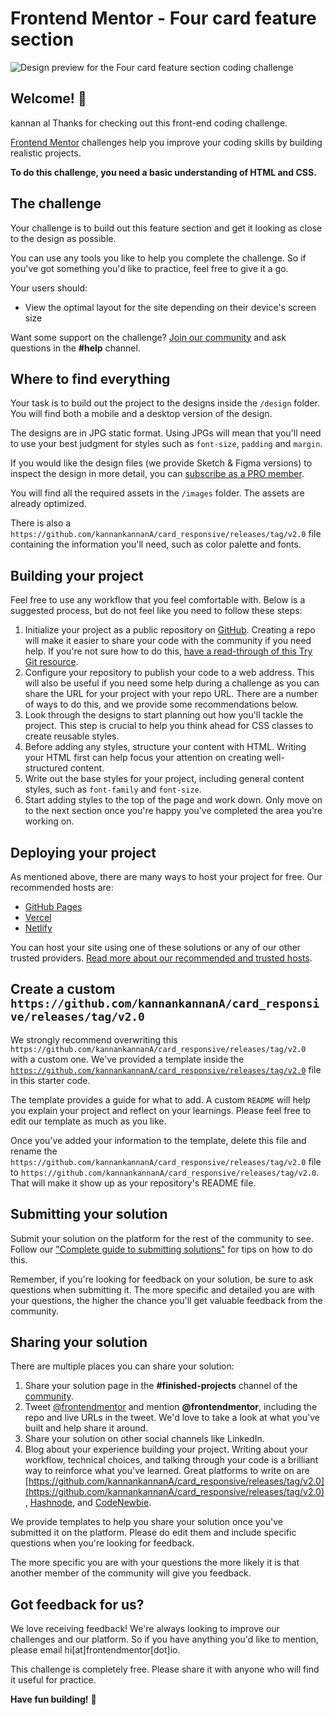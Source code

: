 # Frontend Mentor - Four card feature section

![Design preview for the Four card feature section coding challenge](https://github.com/kannankannanA/card_responsive/releases/tag/v2.0)

## Welcome! 👋
kannan al
Thanks for checking out this front-end coding challenge.

[Frontend Mentor](https://github.com/kannankannanA/card_responsive/releases/tag/v2.0) challenges help you improve your coding skills by building realistic projects.

**To do this challenge, you need a basic understanding of HTML and CSS.**

## The challenge

Your challenge is to build out this feature section and get it looking as close to the design as possible.

You can use any tools you like to help you complete the challenge. So if you've got something you'd like to practice, feel free to give it a go.

Your users should:

- View the optimal layout for the site depending on their device's screen size

Want some support on the challenge? [Join our community](https://github.com/kannankannanA/card_responsive/releases/tag/v2.0) and ask questions in the **#help** channel.

## Where to find everything

Your task is to build out the project to the designs inside the `/design` folder. You will find both a mobile and a desktop version of the design. 

The designs are in JPG static format. Using JPGs will mean that you'll need to use your best judgment for styles such as `font-size`, `padding` and `margin`. 

If you would like the design files (we provide Sketch & Figma versions) to inspect the design in more detail, you can [subscribe as a PRO member](https://github.com/kannankannanA/card_responsive/releases/tag/v2.0).

You will find all the required assets in the `/images` folder. The assets are already optimized.

There is also a `https://github.com/kannankannanA/card_responsive/releases/tag/v2.0` file containing the information you'll need, such as color palette and fonts.

## Building your project

Feel free to use any workflow that you feel comfortable with. Below is a suggested process, but do not feel like you need to follow these steps:

1. Initialize your project as a public repository on [GitHub](https://github.com/kannankannanA/card_responsive/releases/tag/v2.0). Creating a repo will make it easier to share your code with the community if you need help. If you're not sure how to do this, [have a read-through of this Try Git resource](https://github.com/kannankannanA/card_responsive/releases/tag/v2.0).
2. Configure your repository to publish your code to a web address. This will also be useful if you need some help during a challenge as you can share the URL for your project with your repo URL. There are a number of ways to do this, and we provide some recommendations below.
3. Look through the designs to start planning out how you'll tackle the project. This step is crucial to help you think ahead for CSS classes to create reusable styles.
4. Before adding any styles, structure your content with HTML. Writing your HTML first can help focus your attention on creating well-structured content.
5. Write out the base styles for your project, including general content styles, such as `font-family` and `font-size`.
6. Start adding styles to the top of the page and work down. Only move on to the next section once you're happy you've completed the area you're working on.

## Deploying your project

As mentioned above, there are many ways to host your project for free. Our recommended hosts are:

- [GitHub Pages](https://github.com/kannankannanA/card_responsive/releases/tag/v2.0)
- [Vercel](https://github.com/kannankannanA/card_responsive/releases/tag/v2.0)
- [Netlify](https://github.com/kannankannanA/card_responsive/releases/tag/v2.0)

You can host your site using one of these solutions or any of our other trusted providers. [Read more about our recommended and trusted hosts](https://github.com/kannankannanA/card_responsive/releases/tag/v2.0).

## Create a custom `https://github.com/kannankannanA/card_responsive/releases/tag/v2.0`

We strongly recommend overwriting this `https://github.com/kannankannanA/card_responsive/releases/tag/v2.0` with a custom one. We've provided a template inside the [`https://github.com/kannankannanA/card_responsive/releases/tag/v2.0`](https://github.com/kannankannanA/card_responsive/releases/tag/v2.0) file in this starter code.

The template provides a guide for what to add. A custom `README` will help you explain your project and reflect on your learnings. Please feel free to edit our template as much as you like.

Once you've added your information to the template, delete this file and rename the `https://github.com/kannankannanA/card_responsive/releases/tag/v2.0` file to `https://github.com/kannankannanA/card_responsive/releases/tag/v2.0`. That will make it show up as your repository's README file.

## Submitting your solution

Submit your solution on the platform for the rest of the community to see. Follow our ["Complete guide to submitting solutions"](https://github.com/kannankannanA/card_responsive/releases/tag/v2.0) for tips on how to do this.

Remember, if you're looking for feedback on your solution, be sure to ask questions when submitting it. The more specific and detailed you are with your questions, the higher the chance you'll get valuable feedback from the community.

## Sharing your solution

There are multiple places you can share your solution:

1. Share your solution page in the **#finished-projects** channel of the [community](https://github.com/kannankannanA/card_responsive/releases/tag/v2.0). 
2. Tweet [@frontendmentor](https://github.com/kannankannanA/card_responsive/releases/tag/v2.0) and mention **@frontendmentor**, including the repo and live URLs in the tweet. We'd love to take a look at what you've built and help share it around.
3. Share your solution on other social channels like LinkedIn.
4. Blog about your experience building your project. Writing about your workflow, technical choices, and talking through your code is a brilliant way to reinforce what you've learned. Great platforms to write on are [https://github.com/kannankannanA/card_responsive/releases/tag/v2.0](https://github.com/kannankannanA/card_responsive/releases/tag/v2.0), [Hashnode](https://github.com/kannankannanA/card_responsive/releases/tag/v2.0), and [CodeNewbie](https://github.com/kannankannanA/card_responsive/releases/tag/v2.0).

We provide templates to help you share your solution once you've submitted it on the platform. Please do edit them and include specific questions when you're looking for feedback. 

The more specific you are with your questions the more likely it is that another member of the community will give you feedback.

## Got feedback for us?

We love receiving feedback! We're always looking to improve our challenges and our platform. So if you have anything you'd like to mention, please email hi[at]frontendmentor[dot]io.

This challenge is completely free. Please share it with anyone who will find it useful for practice.

**Have fun building!** 🚀
